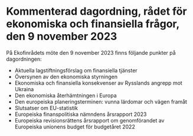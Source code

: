 # Kommenterad dagordning, rådet för ekonomiska och finansiella frågor, den 9 november 2023

På Ekofinrådets möte den 9 november 2023 finns följande punkter på dagordningen:

* Aktuella lagstiftningsförslag om finansiella tjänster
* Översynen av den ekonomiska styrningen
* Ekonomiska och finansiella konsekvenser av Rysslands angrepp mot Ukraina
* Den ekonomiska återhämtningen i Europa
* Den europeiska planeringsterminen: vunna lärdomar och vägen framåt
* Slutsatser om EU-statistik
* Europeiska finanspolitiska nämndens årsrapport 2023
* Europeiska revisionsrättens årsrapport om genomförandet av Europeiska unionens budget för budgetåret 2022
